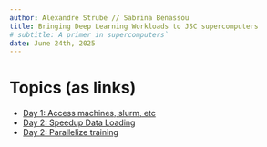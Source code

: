 ```yaml
---
author: Alexandre Strube // Sabrina Benassou
title: Bringing Deep Learning Workloads to JSC supercomputers
# subtitle: A primer in supercomputers`
date: June 24th, 2025
---
```


# Topics (as links)

- [Day 1: Access machines, slurm, etc](01-access-machines.html)
- [Day 2: Speedup Data Loading](02-speedup-data-loading.html)
- [Day 2: Parallelize training](03-parallelize-training.html)
